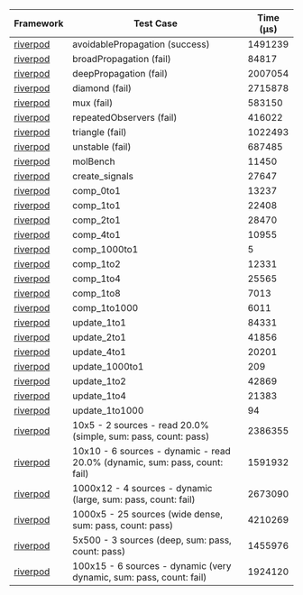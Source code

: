 | Framework | Test Case | Time (μs) |
| --- | --- | --- |
| [riverpod](https://github.com/rrousselGit/riverpod) | avoidablePropagation (success) | 1491239 |
| [riverpod](https://github.com/rrousselGit/riverpod) | broadPropagation (fail) | 84817 |
| [riverpod](https://github.com/rrousselGit/riverpod) | deepPropagation (fail) | 2007054 |
| [riverpod](https://github.com/rrousselGit/riverpod) | diamond (fail) | 2715878 |
| [riverpod](https://github.com/rrousselGit/riverpod) | mux (fail) | 583150 |
| [riverpod](https://github.com/rrousselGit/riverpod) | repeatedObservers (fail) | 416022 |
| [riverpod](https://github.com/rrousselGit/riverpod) | triangle (fail) | 1022493 |
| [riverpod](https://github.com/rrousselGit/riverpod) | unstable (fail) | 687485 |
| [riverpod](https://github.com/rrousselGit/riverpod) | molBench | 11450 |
| [riverpod](https://github.com/rrousselGit/riverpod) | create_signals | 27647 |
| [riverpod](https://github.com/rrousselGit/riverpod) | comp_0to1 | 13237 |
| [riverpod](https://github.com/rrousselGit/riverpod) | comp_1to1 | 22408 |
| [riverpod](https://github.com/rrousselGit/riverpod) | comp_2to1 | 28470 |
| [riverpod](https://github.com/rrousselGit/riverpod) | comp_4to1 | 10955 |
| [riverpod](https://github.com/rrousselGit/riverpod) | comp_1000to1 | 5 |
| [riverpod](https://github.com/rrousselGit/riverpod) | comp_1to2 | 12331 |
| [riverpod](https://github.com/rrousselGit/riverpod) | comp_1to4 | 25565 |
| [riverpod](https://github.com/rrousselGit/riverpod) | comp_1to8 | 7013 |
| [riverpod](https://github.com/rrousselGit/riverpod) | comp_1to1000 | 6011 |
| [riverpod](https://github.com/rrousselGit/riverpod) | update_1to1 | 84331 |
| [riverpod](https://github.com/rrousselGit/riverpod) | update_2to1 | 41856 |
| [riverpod](https://github.com/rrousselGit/riverpod) | update_4to1 | 20201 |
| [riverpod](https://github.com/rrousselGit/riverpod) | update_1000to1 | 209 |
| [riverpod](https://github.com/rrousselGit/riverpod) | update_1to2 | 42869 |
| [riverpod](https://github.com/rrousselGit/riverpod) | update_1to4 | 21383 |
| [riverpod](https://github.com/rrousselGit/riverpod) | update_1to1000 | 94 |
| [riverpod](https://github.com/rrousselGit/riverpod) | 10x5 - 2 sources - read 20.0% (simple, sum: pass, count: pass) | 2386355 |
| [riverpod](https://github.com/rrousselGit/riverpod) | 10x10 - 6 sources - dynamic - read 20.0% (dynamic, sum: pass, count: fail) | 1591932 |
| [riverpod](https://github.com/rrousselGit/riverpod) | 1000x12 - 4 sources - dynamic (large, sum: pass, count: fail) | 2673090 |
| [riverpod](https://github.com/rrousselGit/riverpod) | 1000x5 - 25 sources (wide dense, sum: pass, count: pass) | 4210269 |
| [riverpod](https://github.com/rrousselGit/riverpod) | 5x500 - 3 sources (deep, sum: pass, count: pass) | 1455976 |
| [riverpod](https://github.com/rrousselGit/riverpod) | 100x15 - 6 sources - dynamic (very dynamic, sum: pass, count: fail) | 1924120 |
